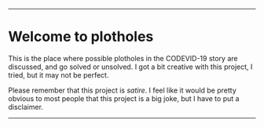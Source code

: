 
***

# Welcome to plotholes

This is the place where possible plotholes in the CODEVID-19 story are discussed, and go solved or unsolved. I got a bit creative with this project, I tried, but it may not be perfect.

Please remember that this project is _satire_. I feel like it would be pretty obvious to most people that this project is a big joke, but I have to put a disclaimer.

***
